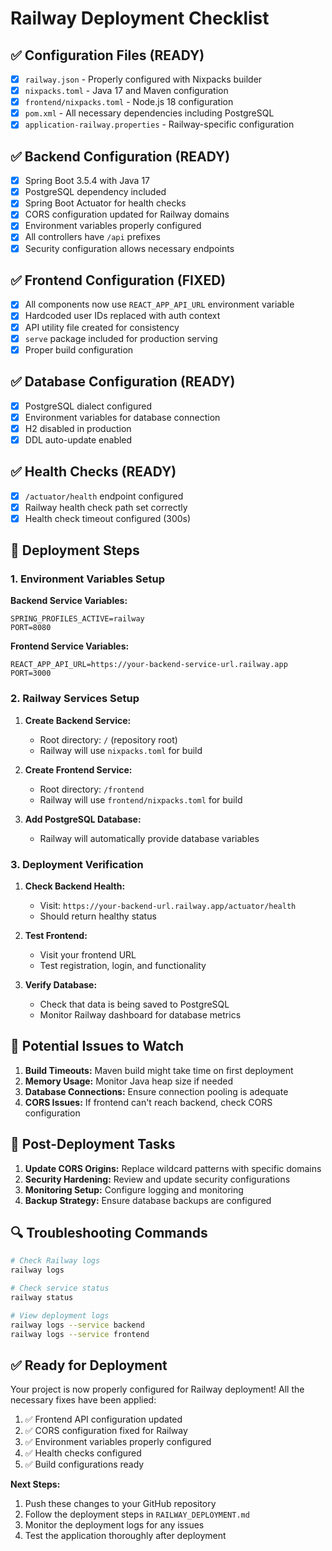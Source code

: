 # Railway Deployment Checklist

## ✅ **Configuration Files (READY)**

- [x] `railway.json` - Properly configured with Nixpacks builder
- [x] `nixpacks.toml` - Java 17 and Maven configuration
- [x] `frontend/nixpacks.toml` - Node.js 18 configuration
- [x] `pom.xml` - All necessary dependencies including PostgreSQL
- [x] `application-railway.properties` - Railway-specific configuration

## ✅ **Backend Configuration (READY)**

- [x] Spring Boot 3.5.4 with Java 17
- [x] PostgreSQL dependency included
- [x] Spring Boot Actuator for health checks
- [x] CORS configuration updated for Railway domains
- [x] Environment variables properly configured
- [x] All controllers have `/api` prefixes
- [x] Security configuration allows necessary endpoints

## ✅ **Frontend Configuration (FIXED)**

- [x] All components now use `REACT_APP_API_URL` environment variable
- [x] Hardcoded user IDs replaced with auth context
- [x] API utility file created for consistency
- [x] `serve` package included for production serving
- [x] Proper build configuration

## ✅ **Database Configuration (READY)**

- [x] PostgreSQL dialect configured
- [x] Environment variables for database connection
- [x] H2 disabled in production
- [x] DDL auto-update enabled

## ✅ **Health Checks (READY)**

- [x] `/actuator/health` endpoint configured
- [x] Railway health check path set correctly
- [x] Health check timeout configured (300s)

## 🔧 **Deployment Steps**

### 1. Environment Variables Setup

**Backend Service Variables:**
```env
SPRING_PROFILES_ACTIVE=railway
PORT=8080
```

**Frontend Service Variables:**
```env
REACT_APP_API_URL=https://your-backend-service-url.railway.app
PORT=3000
```

### 2. Railway Services Setup

1. **Create Backend Service:**
   - Root directory: `/` (repository root)
   - Railway will use `nixpacks.toml` for build

2. **Create Frontend Service:**
   - Root directory: `/frontend`
   - Railway will use `frontend/nixpacks.toml` for build

3. **Add PostgreSQL Database:**
   - Railway will automatically provide database variables

### 3. Deployment Verification

1. **Check Backend Health:**
   - Visit: `https://your-backend-url.railway.app/actuator/health`
   - Should return healthy status

2. **Test Frontend:**
   - Visit your frontend URL
   - Test registration, login, and functionality

3. **Verify Database:**
   - Check that data is being saved to PostgreSQL
   - Monitor Railway dashboard for database metrics

## 🚨 **Potential Issues to Watch**

1. **Build Timeouts:** Maven build might take time on first deployment
2. **Memory Usage:** Monitor Java heap size if needed
3. **Database Connections:** Ensure connection pooling is adequate
4. **CORS Issues:** If frontend can't reach backend, check CORS configuration

## 📝 **Post-Deployment Tasks**

1. **Update CORS Origins:** Replace wildcard patterns with specific domains
2. **Security Hardening:** Review and update security configurations
3. **Monitoring Setup:** Configure logging and monitoring
4. **Backup Strategy:** Ensure database backups are configured

## 🔍 **Troubleshooting Commands**

```bash
# Check Railway logs
railway logs

# Check service status
railway status

# View deployment logs
railway logs --service backend
railway logs --service frontend
```

## ✅ **Ready for Deployment**

Your project is now properly configured for Railway deployment! All the necessary fixes have been applied:

1. ✅ Frontend API configuration updated
2. ✅ CORS configuration fixed for Railway
3. ✅ Environment variables properly configured
4. ✅ Health checks configured
5. ✅ Build configurations ready

**Next Steps:**
1. Push these changes to your GitHub repository
2. Follow the deployment steps in `RAILWAY_DEPLOYMENT.md`
3. Monitor the deployment logs for any issues
4. Test the application thoroughly after deployment
